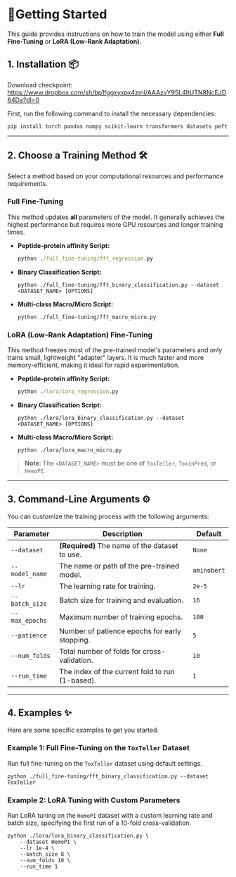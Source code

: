 # 🚀Getting Started

This guide provides instructions on how to train the model using either **Full Fine-Tuning** or **LoRA (Low-Rank Adaptation)**.

## 1. Installation 📦

Download checkpoint: https://www.dropbox.com/sh/bp1fggxyxpx4zml/AAAzvY95L4ltUTN8NcEJD64Da?dl=0

First, run the following command to install the necessary dependencies:

```
pip install torch pandas numpy scikit-learn transformers datasets peft
```

------

## 2. Choose a Training Method 🛠️

Select a method based on your computational resources and performance requirements.

### Full Fine-Tuning

This method updates **all** parameters of the model. It generally achieves the highest performance but requires more GPU resources and longer training times.
- **Peptide–protein affinity Script:**

  ```cmd
  python ./full_fine-tuning/fft_regression.py
  ```

- **Binary Classification Script:**

  ```
  python ./full_fine-tuning/fft_binary_classification.py --dataset <DATASET_NAME> [OPTIONS]
  ```

- **Multi-class Macro/Micro  Script:**

  ```
  python ./full_fine-tuning/fft_macro_micro.py
  ```

### LoRA (Low-Rank Adaptation) Fine-Tuning

This method freezes most of the pre-trained model's parameters and only trains small, lightweight "adapter" layers. It is much faster and more memory-efficient, making it ideal for rapid experimentation.
- **Peptide–protein affinity Script:**

  ```cmd
  python ./lora/lora_regression.py
  ```
  
- **Binary Classification Script:**

  ```
  python ./lora/lora_binary_classification.py --dataset <DATASET_NAME> [OPTIONS]
  ```

- **Multi-class Macro/Micro Script:**

  ```
  python ./lora/lora_macro_micro.py
  ```

> **Note**: The `<DATASET_NAME>` must be one of `ToxTeller`, `ToxinPred`, or `HemoPI`.

------

## 3. Command-Line Arguments ⚙️

You can customize the training process with the following arguments:

| Parameter      | Description                                     | Default     |
| -------------- | ----------------------------------------------- | ----------- |
| `--dataset`    | **(Required)** The name of the dataset to use.  | `None`      |
| `--model_name` | The name or path of the pre-trained model.      | `aminobert` |
| `--lr`         | The learning rate for training.                 | `2e-5`      |
| `--batch_size` | Batch size for training and evaluation.         | `16`        |
| `--max_epochs` | Maximum number of training epochs.              | `100`       |
| `--patience`   | Number of patience epochs for early stopping.   | `5`         |
| `--num_folds`  | Total number of folds for cross-validation.     | `10`        |
| `--run_time`   | The index of the current fold to run (1-based). | `1`         |

------

## 4. Examples ✨

Here are some specific examples to get you started.

### Example 1: Full Fine-Tuning on the `ToxTeller` Dataset

Run full fine-tuning on the `ToxTeller` dataset using default settings.

```
python ./full_fine-tuning/fft_binary_classification.py --dataset ToxTeller
```

### Example 2: LoRA Tuning with Custom Parameters

Run LoRA tuning on the `HemoPI` dataset with a custom learning rate and batch size, specifying the first run of a 10-fold cross-validation.

```
python ./lora/lora_binary_classification.py \
    --dataset HemoPI \
    --lr 1e-4 \
    --batch_size 8 \
    --num_folds 10 \
    --run_time 1
```
